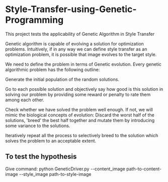 # Style-Transfer-using-Genetic-Programming
This project tests the applicability of Genetic Algorithm in Style Transfer

Genetic algorithm is capable of evolving a solution for optimization problems. Intuitively, if in any way we can define style transfer as an optimization problem, it is possible that image evolves to the target style.

We need to define the problem in terms of Genetic evolution. Every genetic algorithmic problem has the following outline:

Generate the initial population of the random solutions.

Go to each possible solution and objectively say how good is this solution in solving our problem by providing some reward or penalty to rate them among each other.

Check whether we have solved the problem well enough. If not, we will mimic the biological concepts of evolution: Discard the worst half of the solutions, 'breed' the best half together and mutate them by introducing some variance to the solutions.

Iteratively repeat all the process to selectively breed to the solution which solves the problem to an acceptable extent.

## To test the hypothesis
Give command:
python GeneticDriver.py --content_image path-to-content-image --style_image path-to-style-image
